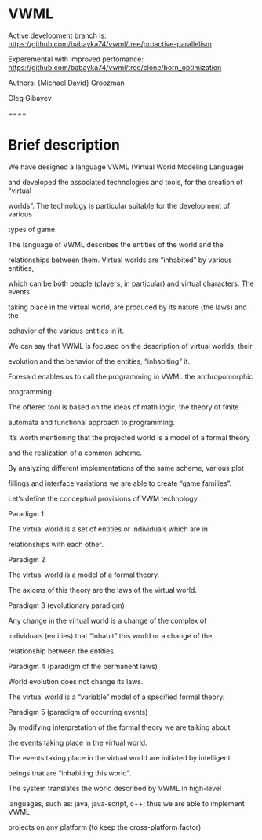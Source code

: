 VWML
====

Active development branch is: https://github.com/babayka74/vwml/tree/proactive-parallelism

Experemental with improved perfomance: https://github.com/babayka74/vwml/tree/clone/born_optimization 

Authors:
{Michael David} Groozman

Oleg Gibayev

====

Brief description
====
We have designed a language VWML (Virtual World Modeling Language)

and developed the associated technologies and tools, for the creation of “virtual 

worlds”.  The technology is particular suitable for the development of various 

types of game.

The language of VWML describes the entities of the world and the 

relationships between them. Virtual worlds are “inhabited” by various entities, 

which can be both people (players, in particular) and virtual characters. The events 

taking place in the virtual world, are produced by its nature (the laws) and the 

behavior of the various entities in it.

We can say that VWML is focused on the description of virtual worlds, their 

evolution and the behavior of the entities, “inhabiting” it. 

Foresaid enables us to call the programming in VWML the anthropomorphic 

programming.

The offered tool is based on the ideas of math logic, the theory of finite 

automata and functional approach to programming. 

It’s worth mentioning that the projected world is a model of a formal theory 

and the realization of a common scheme.

By analyzing different implementations of the same scheme, various plot 

fillings and interface variations we are able to create “game families”.

Let’s define the conceptual provisions of VWM technology. 


Paradigm 1

The virtual world is a set of entities or individuals which are in 

relationships with each other.


Paradigm 2

The virtual world is a model of a formal theory.

The axioms of this theory are the laws of the virtual world.


Paradigm 3 (evolutionary paradigm)

Any change in the virtual world is a change of the complex of 

individuals (entities) that “inhabit” this world or a change of the 

relationship between the entities.


Paradigm 4 (paradigm of the permanent laws)

World evolution does not change its laws. 

The virtual world is a “variable” model of a specified formal theory.

 
Paradigm 5 (paradigm of occurring events)

By modifying interpretation of the formal theory we are talking about 

the events taking place in the virtual world.

The events taking place in the virtual world are initiated by intelligent 

beings that are “inhabiting this world”.


The system translates the world described by VWML in high-level 

languages, such as: java, java-script, c++; thus we are able to implement VWML 

projects on any platform (to keep the cross-platform factor).

